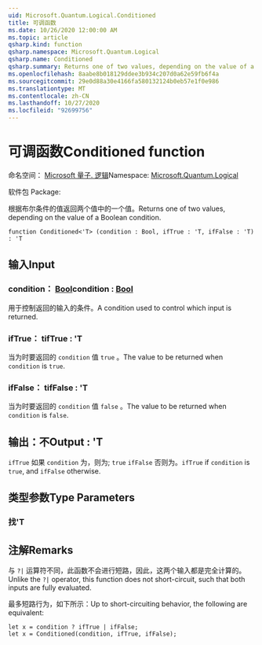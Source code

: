 ```yaml
---
uid: Microsoft.Quantum.Logical.Conditioned
title: 可调函数
ms.date: 10/26/2020 12:00:00 AM
ms.topic: article
qsharp.kind: function
qsharp.namespace: Microsoft.Quantum.Logical
qsharp.name: Conditioned
qsharp.summary: Returns one of two values, depending on the value of a Boolean condition.
ms.openlocfilehash: 8aabe8b018129ddee3b934c207d0a62e59fb6f4a
ms.sourcegitcommit: 29e0d88a30e4166fa580132124b0eb57e1f0e986
ms.translationtype: MT
ms.contentlocale: zh-CN
ms.lasthandoff: 10/27/2020
ms.locfileid: "92699756"
---
```

# <a name="conditioned-function"></a><span data-ttu-id="e2df3-102">可调函数</span><span class="sxs-lookup"><span data-stu-id="e2df3-102">Conditioned function</span></span>

<span data-ttu-id="e2df3-103">命名空间： [Microsoft 量子. 逻辑](xref:Microsoft.Quantum.Logical)</span><span class="sxs-lookup"><span data-stu-id="e2df3-103">Namespace: [Microsoft.Quantum.Logical](xref:Microsoft.Quantum.Logical)</span></span>

<span data-ttu-id="e2df3-104">软件包 [](https://nuget.org/packages/)</span><span class="sxs-lookup"><span data-stu-id="e2df3-104">Package: [](https://nuget.org/packages/)</span></span>


<span data-ttu-id="e2df3-105">根据布尔条件的值返回两个值中的一个值。</span><span class="sxs-lookup"><span data-stu-id="e2df3-105">Returns one of two values, depending on the value of a Boolean condition.</span></span>

```qsharp
function Conditioned<'T> (condition : Bool, ifTrue : 'T, ifFalse : 'T) : 'T
```


## <a name="input"></a><span data-ttu-id="e2df3-106">输入</span><span class="sxs-lookup"><span data-stu-id="e2df3-106">Input</span></span>

### <a name="condition--bool"></a><span data-ttu-id="e2df3-107">condition： [Bool](xref:microsoft.quantum.lang-ref.bool)</span><span class="sxs-lookup"><span data-stu-id="e2df3-107">condition : [Bool](xref:microsoft.quantum.lang-ref.bool)</span></span>

<span data-ttu-id="e2df3-108">用于控制返回的输入的条件。</span><span class="sxs-lookup"><span data-stu-id="e2df3-108">A condition used to control which input is returned.</span></span>


### <a name="iftrue--t"></a><span data-ttu-id="e2df3-109">ifTrue： t</span><span class="sxs-lookup"><span data-stu-id="e2df3-109">ifTrue : 'T</span></span>

<span data-ttu-id="e2df3-110">当为时要返回的 `condition` 值 `true` 。</span><span class="sxs-lookup"><span data-stu-id="e2df3-110">The value to be returned when `condition` is `true`.</span></span>


### <a name="iffalse--t"></a><span data-ttu-id="e2df3-111">ifFalse： t</span><span class="sxs-lookup"><span data-stu-id="e2df3-111">ifFalse : 'T</span></span>

<span data-ttu-id="e2df3-112">当为时要返回的 `condition` 值 `false` 。</span><span class="sxs-lookup"><span data-stu-id="e2df3-112">The value to be returned when `condition` is `false`.</span></span>



## <a name="output--t"></a><span data-ttu-id="e2df3-113">输出：不</span><span class="sxs-lookup"><span data-stu-id="e2df3-113">Output : 'T</span></span>

<span data-ttu-id="e2df3-114">`ifTrue` 如果 `condition` 为，则为; `true` `ifFalse` 否则为。</span><span class="sxs-lookup"><span data-stu-id="e2df3-114">`ifTrue` if `condition` is `true`, and `ifFalse` otherwise.</span></span>

## <a name="type-parameters"></a><span data-ttu-id="e2df3-115">类型参数</span><span class="sxs-lookup"><span data-stu-id="e2df3-115">Type Parameters</span></span>

### <a name="t"></a><span data-ttu-id="e2df3-116">找</span><span class="sxs-lookup"><span data-stu-id="e2df3-116">'T</span></span>



## <a name="remarks"></a><span data-ttu-id="e2df3-117">注解</span><span class="sxs-lookup"><span data-stu-id="e2df3-117">Remarks</span></span>

<span data-ttu-id="e2df3-118">与 `?|` 运算符不同，此函数不会进行短路，因此，这两个输入都是完全计算的。</span><span class="sxs-lookup"><span data-stu-id="e2df3-118">Unlike the `?|` operator, this function does not short-circuit, such that both inputs are fully evaluated.</span></span>

<span data-ttu-id="e2df3-119">最多短路行为，如下所示：</span><span class="sxs-lookup"><span data-stu-id="e2df3-119">Up to short-circuiting behavior, the following are equivalent:</span></span>

```Q#
let x = condition ? ifTrue | ifFalse;
let x = Conditioned(condition, ifTrue, ifFalse);
```
